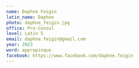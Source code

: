```yaml
---
name: Daphne Feigin
latin_name: Daphne
photo: daphne_feigin.jpg
office: Pro-Consul
level: Latin 5
email: daphne.feigin@gmail.com
year: 2023
word: appropinquo
facebook: https://www.facebook.com/daphne.feigin
---
```

